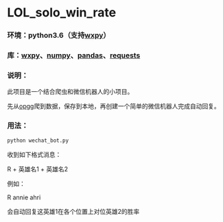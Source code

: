 # LOL_solo_win_rate

### 环境：python3.6（支持[wxpy](https://github.com/youfou/wxpy)）

### 库：[wxpy](https://github.com/youfou/wxpy)、[numpy](https://github.com/numpy/numpy)、[pandas](https://github.com/pandas-dev/pandas)、[requests](https://github.com/psf/requests)

### 说明：

此项目是一个结合爬虫和微信机器人的小项目。

先从[opgg](op.gg)爬到数据，保存到本地，再创建一个简单的微信机器人完成自动回复。

### 用法：

```bash
python wechat_bot.py
```

收到如下格式消息：

R + 英雄名1 + 英雄名2

例如：

R annie ahri

会自动回复这英雄1在各个位置上对位英雄2的胜率

